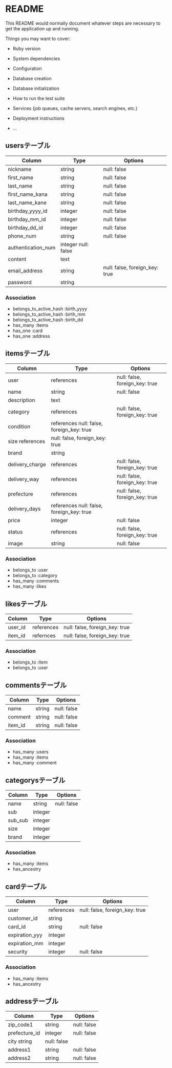 # README

This README would normally document whatever steps are necessary to get the
application up and running.

Things you may want to cover:

* Ruby version

* System dependencies

* Configuration

* Database creation

* Database initialization

* How to run the test suite

* Services (job queues, cache servers, search engines, etc.)

* Deployment instructions

* ...


## usersテーブル
|Column|Type|Options|
|------|----|-------|
|nickname|string|null: false|
|first_name|string|null: false|
|last_name|string|null: false|
|first_name_kana|string|null: false|
|last_name_kane|string|null: false|
|birthday_yyyy_id|integer|null: false|
|birthday_mm_id|integer|null: false|
|birthday_dd_id|integer|null: false|
|phone_num|string|null: false|
|authentication_num|integer	null: false|
|content|text|
|email_address|string|null: false, foreign_key: true|
|password|string|
### Association
- belongs_to_active_hash :birth_yyyy
- belongs_to_active_hash :birth_mm
- belongs_to_active_hash :birth_dd
- has_many :items
- has_one :card
- has_one :address

## itemsテーブル
|Column|Type|Options|
|------|----|-------|
|user|references|null: false, foreign_key: true|
|name|string|null: false|
|description|text|
|category|references|null: false, foreign_key: true|
|condition|references	null: false, foreign_key: true|
|size	references|null: false, foreign_key: true|
|brand|string|
|delivery_charge|references|null: false, foreign_key: true|
|delivery_way|references|null: false, foreign_key: true|
|prefecture|references|null: false, foreign_key: true|
|delivery_days|references	null: false, foreign_key: true|
|price|integer|null: false|
|status|references|null: false, foreign_key: true|
|image|string|null: false|
### Association
- belongs_to :user
- belongs_to :category
- has_many :comments
- has_many :likes


## likesテーブル
|Column|Type|Options|
|------|----|-------|
|user_id|references|null: false, foreign_key: true|
|item_id|refernces|null: false, foreign_key: true|

### Association
- belongs_to :item
- belongs_to :user


## commentsテーブル
|Column|Type|Options|
|------|----|-------|
|name|string|null: false|
|comment|string|null: false|
|item_id|string|null: false|
### Association
- has_many :users
- has_many :items
- has_many :comment


## categorysテーブル
|Column|Type|Options|
|------|----|-------|
|name|string|null: false|
|sub|integer|
|sub_sub|integer|
|size|integer|
|brand|integer|
### Association
- has_many :items
- has_ancestry


## cardテーブル
|Column|Type|Options|
|------|----|-------|
|user|references|null: false, foreign_key: true|
|customer_id|string|
|card_id|string|null: false|
|expiration_yyy|integer|
|expiration_mm|integer|
|security|integer|null: false|
### Association
- has_many :items
- has_ancestry

## addressテーブル
|Column|Type|Options|
|------|----|-------|
|zip_code1|string|null: false|
|prefecture_id|integer|null: false|
|city	string|null: false|
|address1|string|null: false|
|address2|string|null: false|